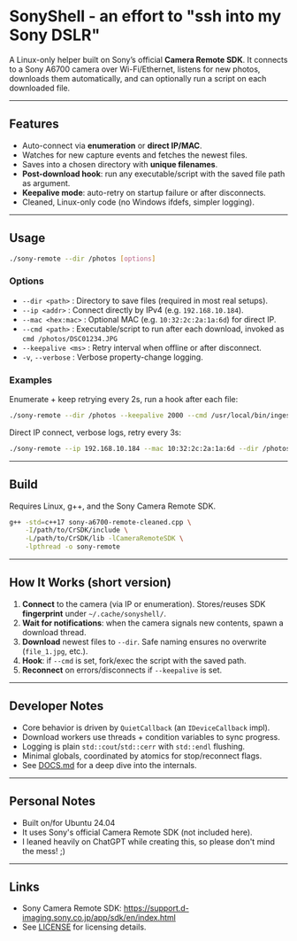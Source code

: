 # SonyShell - an effort to "ssh into my Sony DSLR"

A Linux-only helper built on Sony’s official **Camera Remote SDK**.
It connects to a Sony A6700 camera over Wi-Fi/Ethernet, listens for new photos, downloads them automatically, and can optionally run a script on each downloaded file.

---

## Features
- Auto-connect via **enumeration** or **direct IP/MAC**.
- Watches for new capture events and fetches the newest files.
- Saves into a chosen directory with **unique filenames**.
- **Post-download hook**: run any executable/script with the saved file path as argument.
- **Keepalive mode**: auto-retry on startup failure or after disconnects.
- Cleaned, Linux-only code (no Windows ifdefs, simpler logging).

---

## Usage
```bash
./sony-remote --dir /photos [options]
```

### Options
- `--dir <path>` : Directory to save files (required in most real setups).
- `--ip <addr>` : Connect directly by IPv4 (e.g. `192.168.10.184`).
- `--mac <hex:mac>` : Optional MAC (e.g. `10:32:2c:2a:1a:6d`) for direct IP.
- `--cmd <path>` : Executable/script to run after each download, invoked as
  `cmd /photos/DSC01234.JPG`
- `--keepalive <ms>` : Retry interval when offline or after disconnect.
- `-v`, `--verbose` : Verbose property-change logging.

### Examples
Enumerate + keep retrying every 2s, run a hook after each file:
```bash
./sony-remote --dir /photos --keepalive 2000 --cmd /usr/local/bin/ingest-photo
```

Direct IP connect, verbose logs, retry every 3s:
```bash
./sony-remote --ip 192.168.10.184 --mac 10:32:2c:2a:1a:6d --dir /photos -v --keepalive 3000
```

---

## Build
Requires Linux, g++, and the Sony Camera Remote SDK.

```bash
g++ -std=c++17 sony-a6700-remote-cleaned.cpp \
    -I/path/to/CrSDK/include \
    -L/path/to/CrSDK/lib -lCameraRemoteSDK \
    -lpthread -o sony-remote
```

---

## How It Works (short version)
1. **Connect** to the camera (via IP or enumeration).
   Stores/reuses SDK **fingerprint** under `~/.cache/sonyshell/`.
2. **Wait for notifications**: when the camera signals new contents,
   spawn a download thread.
3. **Download** newest files to `--dir`.
   Safe naming ensures no overwrite (`file_1.jpg`, etc.).
4. **Hook**: if `--cmd` is set, fork/exec the script with the saved path.
5. **Reconnect** on errors/disconnects if `--keepalive` is set.

---

## Developer Notes
- Core behavior is driven by `QuietCallback` (an `IDeviceCallback` impl).
- Download workers use threads + condition variables to sync progress.
- Logging is plain `std::cout`/`std::cerr` with `std::endl` flushing.
- Minimal globals, coordinated by atomics for stop/reconnect flags.
- See [DOCS.md](./DOCS.md) for a deep dive into the internals.

---

## Personal Notes
- Built on/for Ubuntu 24.04
- It uses Sony's official Camera Remote SDK (not included here).
- I leaned heavily on ChatGPT while creating this, so please don't mind the mess! ;)

---

## Links
- Sony Camera Remote SDK: https://support.d-imaging.sony.co.jp/app/sdk/en/index.html
- See [LICENSE](./LICENSE) for licensing details.

